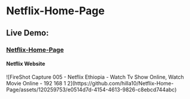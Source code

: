 # Netflix-Home-Page


### <h2>Live Demo:</h2> <h3>[Netflix-Home-Page](https://hilla10.github.io/Netflix-Home-Page/)</h3>

<h4>Netflix Website</h4>
![FireShot Capture 005 - Netflix Ethiopia - Watch Tv Show Online, Watch Movie Online - 192 168 1 2](https://github.com/hilla10/Netflix-Home-Page/assets/120259753/e0514d7d-4154-4613-9826-c8ebcd744abc)
